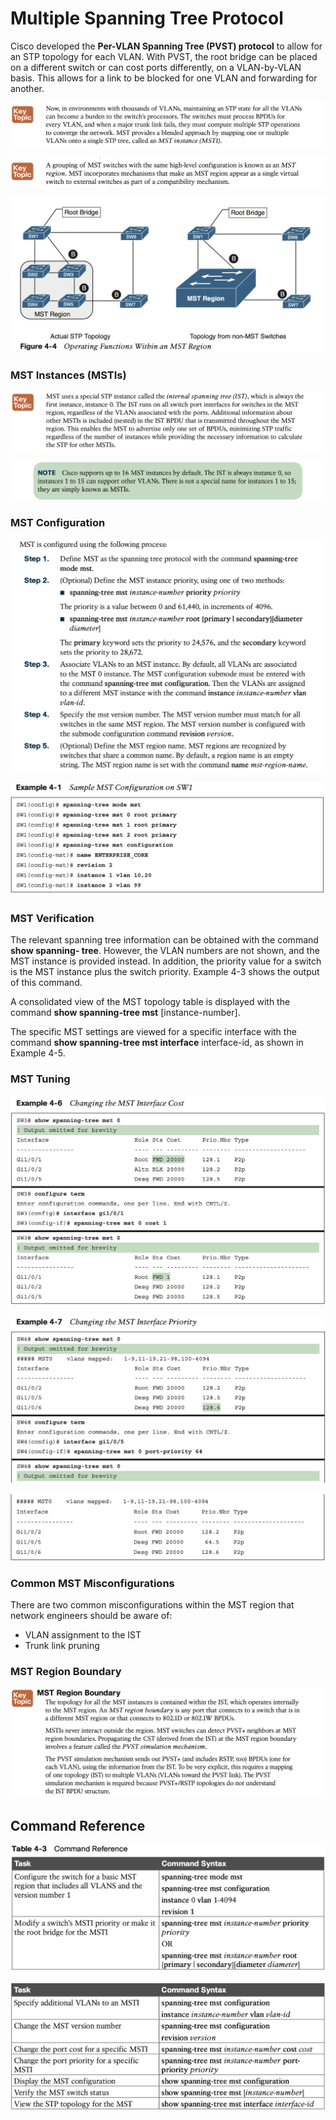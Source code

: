 # **Multiple Spanning Tree Protocol**

Cisco developed the **Per-VLAN Spanning Tree (PVST) protocol** to allow for an STP topology for each VLAN. With PVST, the root bridge can be placed on a different switch or can cost ports differently, on a VLAN-by-VLAN basis. This allows for a link to be blocked for one VLAN and forwarding for another.

![image-20230622134813357](images/image-20230622134813357.png)

![image-20230622135011386](images/image-20230622135011386.png)

![image-20230622135322486](images/image-20230622135322486.png)

### **MST Instances (MSTIs)**

![image-20230622135510531](images/image-20230622135510531.png)

![image-20230622135527738](images/image-20230622135527738.png)

### **MST Configuration**

![image-20230622135730579](images/image-20230622135730579.png)

![image-20230622140648502](images/image-20230622140648502.png)

### **MST Verification**

The relevant spanning tree information can be obtained with the command **show spanning- tree**. However, the VLAN numbers are not shown, and the MST instance is provided instead. In addition, the priority value for a switch is the MST instance plus the switch priority. Example 4-3 shows the output of this command.

A consolidated view of the MST topology table is displayed with the command **show spanning-tree mst** [instance-number].

The specific MST settings are viewed for a specific interface with the command **show spanning-tree mst interface** interface-id, as shown in Example 4-5. 

### **MST Tuning**

![image-20230622141729753](images/image-20230622141729753.png)

![image-20230622141751964](images/image-20230622141751964.png)

![image-20230622141806806](images/image-20230622141806806.png)

### **Common MST Misconfigurations**

There are two common misconfigurations within the MST region that network engineers should be aware of:

- VLAN assignment to the IST
- Trunk link pruning

### **MST Region Boundary**

![image-20230622142448505](images/image-20230622142448505.png)

## **Command Reference**

![image-20230622143357460](images/image-20230622143357460.png)

![image-20230622143411107](images/image-20230622143411107.png)





